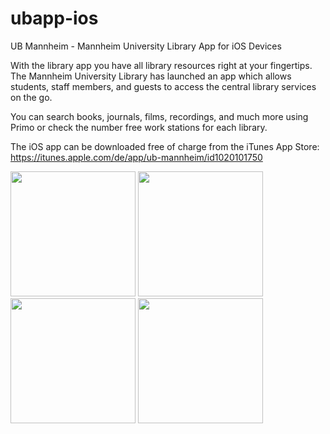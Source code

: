 # ubapp-ios
UB Mannheim - Mannheim University Library App for iOS Devices

With the library app you have all library resources right at your fingertips. The Mannheim University Library has launched an app which allows students, staff members, and guests to access the central library services on the go.

You can search books, journals, films, recordings, and much more using Primo or check the number free work stations for each library.

The iOS app can be downloaded free of charge from the iTunes App Store:
https://itunes.apple.com/de/app/ub-mannheim/id1020101750

<img src="https://rawgit.com/UB-Mannheim/ubma-screenshots/master/apps/ubapp-ios-main.jpg" width="200px"/> <img src="https://rawgit.com/UB-Mannheim/ubma-screenshots/master/apps/ubapp-ios-contact.jpg" width="200px"/><img src="https://rawgit.com/UB-Mannheim/ubma-screenshots/master/apps/ubapp-ios-catalog.jpg" width="200px"/> <img src="https://rawgit.com/UB-Mannheim/ubma-screenshots/master/apps/ubapp-ios-news.jpg" width="200px"/>
